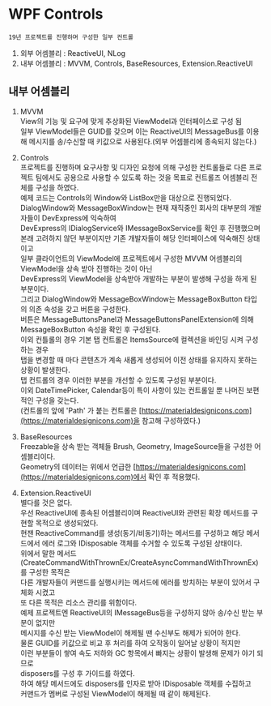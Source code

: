 # WPF Controls
`19년 프로젝트를 진행하며 구성한 일부 컨트롤`  
1. 외부 어셈블리 : ReactiveUI, NLog  
2. 내부 어셈블리 : MVVM, Controls, BaseResources, Extension.ReactiveUI

## 내부 어셈블리  
1. MVVM  
View의 기능 및 요구에 맞게 추상화된 ViewModel과 인터페이스로 구성 됨  
일부 ViewModel들은 GUID를 갖으며 이는 ReactiveUI의 MessageBus를 이용해 메시지를 송/수신할 때 키값으로 사용된다.(외부 어셈블리에 종속되지 않는다.)

2. Controls  
프로젝트를 진행하며 요구사항 및 디자인 요청에 의해 구성한 컨트롤들로 다른 프로젝트 팀에서도 공용으로 사용할 수 있도록 하는 것을 목표로 컨트롤즈 어셈블리 전체를 구성을 하였다.  
예제 코드는 Controls의 Window와 ListBox만을 대상으로 진행되었다.  
DialogWindow와 MessageBoxWindow는 현재 재직중인 회사의 대부분의 개발자들이 DevExpress에 익숙하여  
DevExpress의 IDialogService와 IMessageBoxService를 확인 후 진행했으며  
본래 고려하지 않던 부분이지만 기존 개발자들이 해당 인터페이스에 익숙해진 상태이고  
일부 클라이언트의 ViewModel에 프로젝트에서 구성한 MVVM 어셈블리의 ViewModel을 상속 받아 진행하는 것이 아닌  
DevExpress의 ViewModel을 상속받아 개발하는 부분이 발생해 구성을 하게 된 부분이다.  
그리고 DialogWindow와 MessageBoxWindow는 MessageBoxButton 타입의 의존 속성을 갖고 버튼을 구성한다.  
버튼은 MessageButtonsPanel과 MessageButtonsPanelExtension에 의해 MessageBoxButton 속성을 확인 후 구성된다.  
이외 컨틀롤의 경우 기본 탭 컨트롤은 ItemsSource에 컬렉션을 바인딩 시켜 구성하는 경우  
탭을 변경할 때 마다 콘텐츠가 계속 새롭게 생성되어 이전 상태를 유지하지 못하는 상황이 발생한다.  
탭 컨트롤의 경우 이러한 부분을 개선할 수 있도록 구성된 부분이다.  
이외 DateTimePicker, Calendar등이 특이 사항이 있는 컨트롤일 뿐 나머진 보편적인 구성을 갖는다.  
(컨트롤의 앞에 'Path' 가 붙는 컨트롤은 [https://materialdesignicons.com](https://materialdesignicons.com)을 참고해 구성하였다.)  

3. BaseResources  
Freezable을 상속 받는 객체들 Brush, Geometry, ImageSource들을 구성한 어셈블리이다.  
Geometry의 데이터는 위에서 언급한 [https://materialdesignicons.com](https://materialdesignicons.com)에서 확인 후 적용했다.  

4. Extension.ReactiveUI  
별다를 것은 없다.  
우선 ReactiveUI에 종속된 어셈블리이며 ReactiveUI와 관련된 확장 메서드를 구현할 목적으로 생성되었다.  
현잰 ReactiveCommand를 생성(동기/비동기)하는 메서드를 구성하고 해당 메서드에서 에러 로그와 IDisposable 객체를 수거할 수 있도록 구성된 상태이다.  
위에서 말한 메서드(CreateCommandWithThrownEx/CreateAsyncCommandWithThrownEx)를 구성한 목적은  
다른 개발자들이 커맨드를 실행시키는 메서드에 에러를 방치하는 부분이 있어서 구체화 시켰고  
또 다른 목적은 리소스 관리를 위함이다.  
예제 프로젝트엔 ReactiveUI의 IMessageBus등을 구성하지 않아 송/수신 받는 부분이 없지만  
메시지를 수신 받는 ViewModel이 해제될 땐 수신부도 해제가 되어야 한다.  
물론 GUID를 키값으로 비교 후 처리를 하여 오작동이 일어날 상황이 적지만  
이런 부분들이 쌓여 속도 저하와 GC 항목에서 빠지는 상황이 발생해 문제가 야기 되므로  
disposers를 구성 후 가이드를 하였다.  
하여 해당 메서드에도 disposers를 인자로 받아 IDisposable 객체를 수집하고  
커맨드가 멤버로 구성된 ViewModel이 해제될 때 같이 해제된다.